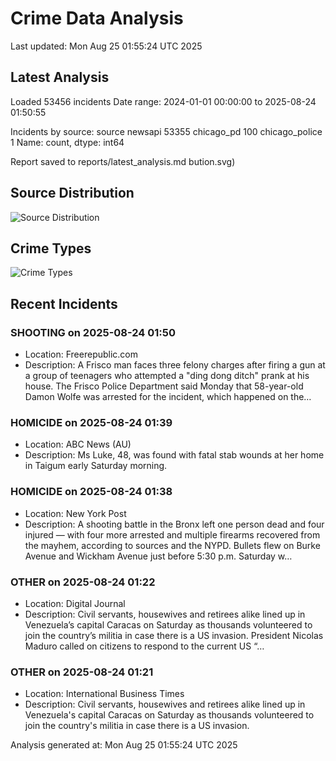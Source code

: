# Crime Data Analysis
Last updated: Mon Aug 25 01:55:24 UTC 2025

## Latest Analysis

Loaded 53456 incidents
Date range: 2024-01-01 00:00:00 to 2025-08-24 01:50:55

Incidents by source:
source
newsapi           53355
chicago_pd          100
chicago_police        1
Name: count, dtype: int64

Report saved to reports/latest_analysis.md
bution.svg)

## Source Distribution
![Source Distribution](images/source_distribution.svg)

## Crime Types
![Crime Types](images/crime_types.svg)

## Recent Incidents

### SHOOTING on 2025-08-24 01:50
- Location: Freerepublic.com
- Description: A Frisco man faces three felony charges after firing a gun at a group of teenagers who attempted a "ding dong ditch" prank at his house. The Frisco Police Department said Monday that 58-year-old Damon Wolfe was arrested for the incident, which happened on the…


### HOMICIDE on 2025-08-24 01:39
- Location: ABC News (AU)
- Description: Ms Luke, 48, was found with fatal stab wounds at her home in Taigum early Saturday morning.


### HOMICIDE on 2025-08-24 01:38
- Location: New York Post
- Description: A shooting battle in the Bronx left one person dead and four injured — with four more arrested and multiple firearms recovered from the mayhem, according to sources and the NYPD. Bullets flew on Burke Avenue and Wickham Avenue just before 5:30 p.m. Saturday w…


### OTHER on 2025-08-24 01:22
- Location: Digital Journal
- Description: Civil servants, housewives and retirees alike lined up in Venezuela’s capital Caracas on Saturday as thousands volunteered to join the country’s militia in case there is a US invasion. President Nicolas Maduro called on citizens to respond to the current US “…


### OTHER on 2025-08-24 01:21
- Location: International Business Times
- Description: Civil servants, housewives and retirees alike lined up in Venezuela's capital Caracas on Saturday as thousands volunteered to join the country's militia in case there is a US invasion.

Analysis generated at: Mon Aug 25 01:55:24 UTC 2025
